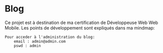# Blog
Ce projet est à destination de ma certification de Développeuse Web Web Mobile.
Les points de développement sont expliqués dans ma mindmap:

    Pour acceder à l'administration du blog:
        email : admin@admin.com
        pswd : admin




